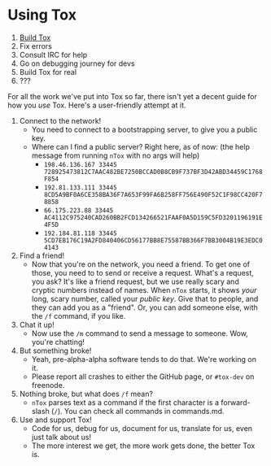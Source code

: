 # Using Tox
1. [Build Tox](../INSTALL.md)
2. Fix errors
3. Consult IRC for help
4. Go on debugging journey for devs
5. Build Tox for real
6. ???

For all the work we've put into Tox so far,
there isn't yet a decent guide for how you _use_
Tox. Here's a user-friendly attempt at it.

1. Connect to the network!
    + You need to connect to a bootstrapping server, to give you a public key.
    + Where can I find a public server? Right here, as of now:
      (the help message from running `nTox` with no args will help)
        + `198.46.136.167 33445 728925473812C7AAC482BE7250BCCAD0B8CB9F737BF3D42ABD34459C1768F854`
        + `192.81.133.111 33445 8CD5A9BF0A6CE358BA36F7A653F99FA6B258FF756E490F52C1F98CC420F78858`
        + `66.175.223.88 33445  AC4112C975240CAD260BB2FCD134266521FAAF0A5D159C5FD3201196191E4F5D`
        + `192.184.81.118 33445 5CD7EB176C19A2FD840406CD56177BB8E75587BB366F7BB3004B19E3EDC04143`
2. Find a friend!
    + Now that you're on the network, you need a friend. To get one of those,
       you need to to send or receive a request. What's a request, you ask?
       It's like a friend request, but we use really scary and cryptic numbers
       instead of names. When `nTox` starts, it shows _your_ long, scary number,
       called your *public key*. Give that to people, and they can add you as
       a "friend". Or, you can add someone else, with the `/f` command, if you like.
3. Chat it up!
    + Now use the `/m` command to send a message to someone. Wow, you're chatting!
4. But something broke!
    + Yeah, pre-alpha-alpha software tends to do that. We're working on it.
    + Please report all crashes to either the GitHub page, or `#tox-dev` on freenode.
5. Nothing broke, but what does `/f` mean?
    + `nTox` parses text as a command if the first character is a forward-slash (`/`).
      You can check all commands in commands.md.
6. Use and support Tox!
    + Code for us, debug for us, document for us, translate for us, even just talk about us!
    + The more interest we get, the more work gets done, the better Tox is.
